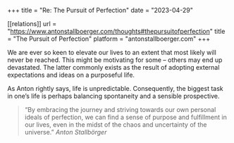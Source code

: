 +++
title = "Re: The Pursuit of Perfection"
date = "2023-04-29"

[[relations]]
    url = "https://www.antonstallboerger.com/thoughts#thepursuitofperfection"
    title = "The Pursuit of Perfection"
    platform = "antonstallboerger.com"
+++

We are ever so keen to elevate our lives to an extent that most likely will never be reached. This might be motivating for some – others may end up devastated. The latter commonly exists as the result of adopting external expectations and ideas on a purposeful life.

As Anton rightly says, life is unpredictable. Consequently, the biggest task in one’s life is perhaps balancing spontaneity and a sensible prospective.

> “By embracing the journey and striving towards our own personal ideals of perfection, we can find a sense of purpose and fulfillment in our lives, even in the midst of the chaos and uncertainty of the universe.”
*Anton Stallbörger*